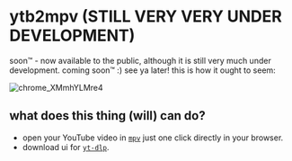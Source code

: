 # ytb2mpv (STILL VERY VERY UNDER DEVELOPMENT)

soon™ - now available to the public, although it is still very much under development. coming soon™ :) see ya later! this is how it ought to seem:

![chrome_XMmhYLMre4](https://github.com/user-attachments/assets/5e8f5baa-78d3-401e-9355-6f97877e2910)

## what does this thing (will) can do?

- open your YouTube video in [`mpv`](https://github.com/mpv-player/mpv) just one click directly in your browser.
- download ui for [`yt-dlp`](https://github.com/yt-dlp/yt-dlp).
